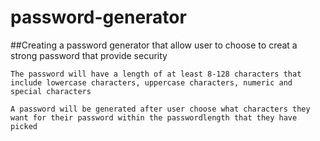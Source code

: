 # password-generator

##Creating a password generator that allow user to choose to creat a strong password that provide security

    The password will have a length of at least 8-128 characters that include lowercase characters, uppercase characters, numeric and special characters

    A password will be generated after user choose what characters they want for their password within the passwordlength that they have picked